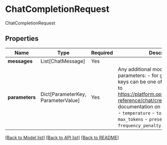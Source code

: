 # ChatCompletionRequest

ChatCompletionRequest

## Properties
| Name | Type | Required | Description |
| ------------ | ------------- | ------------- | ------------- |
**messages** | List[ChatMessage] | Yes |  |
**parameters** | Dict[ParameterKey, ParameterValue] | Yes | Any additional model-specific parameters: - for global models, the keys can be one of the following     (refer to https://platform.openai.com/docs/api-reference/chat/create for documentation on these parameters):   - `temperature`   - `top_p`   - `n`   - `stop`   - `max_tokens`   - `presence_penalty`   - `frequency_penalty`   - `logit_bias`  |


[[Back to Model list]](../../../README.md#models-v1-link) [[Back to API list]](../../README.md#documentation-for-api-endpoints) [[Back to README]](../../README.md)
